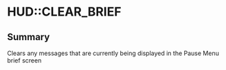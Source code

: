 # HUD::CLEAR_BRIEF

## Summary
Clears any messages that are currently being displayed in the Pause Menu brief screen